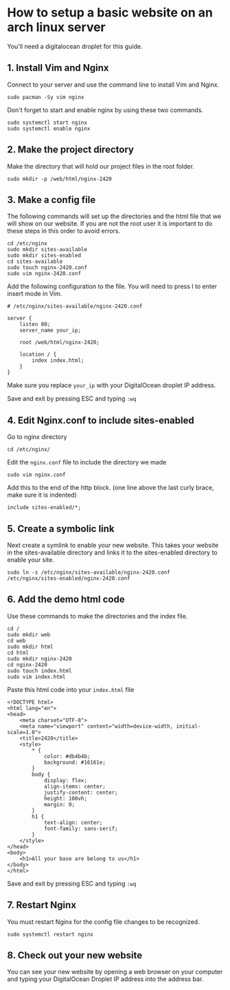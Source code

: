 # How to setup a basic website on an arch linux server

You'll need a digitalocean droplet for this guide.

## 1. Install Vim and Nginx

Connect to your server and use the command line to install Vim and Nginx.

```
sudo pacman -Sy vim nginx
```

Don't forget to start and enable nginx by using these two commands.

```
sudo systemctl start nginx
sudo systemctl enable nginx
```

## 2. Make the project directory

Make the directory that will hold our project files in the root folder.

```
sudo mkdir -p /web/html/nginx-2420
```

## 3. Make a config file

The following commands will set up the directories and the html file that we will show on our website. If you are not the root user it is important to do these steps in this order to avoid errors.

```
cd /etc/nginx
sudo mkdir sites-available
sudo mkdir sites-enabled
cd sites-available
sudo touch nginx-2420.conf
sudo vim nginx-2420.conf
```

Add the following configuration to the file. You will need to press I to enter insert mode in Vim.

```
# /etc/nginx/sites-available/nginx-2420.conf

server {
    listen 80;
    server_name your_ip;

    root /web/html/nginx-2420;

    location / {
        index index.html;
    }
}

```

Make sure you replace `your_ip` with your DigitalOcean droplet IP address.

Save and exit by pressing ESC and typing `:wq`

## 4. Edit Nginx.conf to include sites-enabled

Go to nginx directory

```
cd /etc/nginx/
```

Edit the `nginx.conf` file to include the directory we made

```
sudo vim nginx.conf
```

Add this to the end of the http block. (one line above the last curly brace, make sure it is indented)

```
include sites-enabled/*;
```

## 5. Create a symbolic link

Next create a symlink to enable your new website. This takes your website in the sites-available directory and links it to the sites-enabled directory to enable your site.

```
sudo ln -s /etc/nginx/sites-available/nginx-2420.conf /etc/nginx/sites-enabled/nginx-2420.conf
```

## 6. Add the demo html code

Use these commands to make the directories and the index file.

```
cd /
sudo mkdir web
cd web
sudo mkdir html
cd html
sudo mkdir nginx-2420
cd nginx-2420
sudo touch index.html
sudo vim index.html
```

Paste this html code into your `index.html` file

```
<!DOCTYPE html>
<html lang="en">
<head>
    <meta charset="UTF-8">
    <meta name="viewport" content="width=device-width, initial-scale=1.0">
    <title>2420</title>
    <style>
        * {
            color: #db4b4b;
            background: #16161e;
        }
        body {
            display: flex;
            align-items: center;
            justify-content: center;
            height: 100vh;
            margin: 0;
        }
        h1 {
            text-align: center;
            font-family: sans-serif;
        }
    </style>
</head>
<body>
    <h1>All your base are belong to us</h1>
</body>
</html>

```

Save and exit by pressing ESC and typing `:wq`

## 7. Restart Nginx

You must restart Nginx for the config file changes to be recognized.

```
sudo systemctl restart nginx
```

## 8. Check out your new website

You can see your new website by opening a web browser on your computer and typing your DigitalOcean Droplet IP address into the address bar.